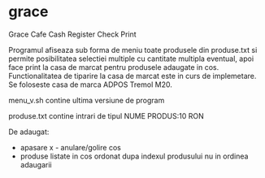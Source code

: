 # grace
Grace Cafe Cash Register Check Print

Programul afiseaza sub forma de meniu toate produsele din produse.txt si permite posibilitatea selectiei multiple cu cantitate multipla eventual, apoi face print la casa de marcat pentru produsele adaugate in cos.  Functionalitatea de tiparire la casa de marcat este in curs de implemetare.  Se foloseste casa de marca ADPOS Tremol M20.

menu_v<x>.sh contine ultima versiune de program

produse.txt contine intrari de tipul
NUME PRODUS:10 RON


De adaugat:
- apasare x - anulare/golire cos
- produse listate in cos ordonat dupa indexul produsului nu in ordinea adaugarii
  
